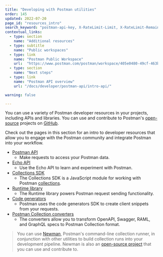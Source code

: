 ```yaml
---
title: "Developing with Postman utilities"
order: 145
updated: 2022-07-20
page_id: "resources_intro"
search_keyword: "postman-api-key, X-RateLimit-Limit, X-RateLimit-Remaining, X-RateLimit-Reset"
contextual_links:
  - type: section
    name: "Additional resources"
  - type: subtitle
    name: "Public workspaces"
  - type: link
    name: "Postman Public Workspace"
    url:  "https://www.postman.com/postman/workspace/405e0480-49cf-463b-8052-6c0d05a8e8f3"
  - type: section
    name: "Next steps"
  - type: link
    name: "Postman API overview"
    url: "/docs/developer/postman-api/intro-api/"

warning: false

---
```


You can use a variety of Postman developer resources in your projects, including APIs and libraries. You can use and contribute to Postman's [open-source](https://www.postman.com/open-philosophy/) projects on [GitHub](https://github.com/postmanlabs).

Check out the pages in this section for an intro to developer resources that allow you to engage with the Postman community and integrate Postman into your workflow.

* [Postman API](/docs/developer/postman-api/intro-api/)
    * Make requests to access your Postman data.
* [Echo API](/docs/developer/echo-api/)
    * Use the Echo API to learn and experiment with Postman.
* [Collections SDK](/docs/developer/collection-sdk/)
    * The Collections SDK is a JavaScript module for working with Postman [collections](/docs/sending-requests/intro-to-collections/).
* [Runtime library](/docs/developer/runtime-library/)
    * The Runtime library powers Postman request sending functionality.
* [Code generators](/docs/developer/code-generators/)
    * Postman uses the code generators SDK to create client snippets from your requests.
* [Postman Collection converters](/docs/developer/collection-conversion/)
    * The converters allow you to transform OpenAPI, Swagger, RAML, and GraphQL specs to Postman Collection format.

> You can use [Newman](/docs/collections/using-newman-cli/command-line-integration-with-newman/), Postman's command-line collection runner, in conjunction with other utilities to build collection runs into your development pipeline. Newman is also an [open-source project](https://github.com/postmanlabs/newman) that you can use and contribute to.

